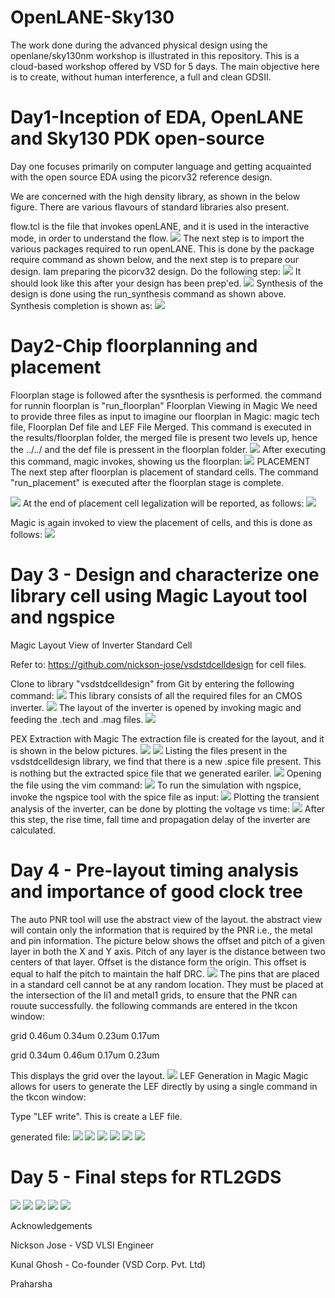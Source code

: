 # OpenLANE-Sky130
The work done during the advanced physical design using the openlane/sky130nm workshop is illustrated in this repository. This is a cloud-based workshop offered by VSD for 5 days. The main objective here is to create, without human interference, a full and clean GDSII.

# Day1-Inception of EDA, OpenLANE and Sky130 PDK open-source
Day one focuses primarily on computer language and getting acquainted with the open source EDA using the picorv32 reference design.

We are concerned with the high density library, as shown in the below figure. There are various flavours of standard libraries also present.


flow.tcl is the file that invokes openLANE, and it is used in the interactive mode, in order to understand the flow.
![](images/2/flow.png)
The next step is to import the various packages required to run openLANE. This is done by the package require command as shown below, and the next step is to prepare our design. Iam preparing the picorv32 design. Do the following step:
![](images/2/prep.png)
It should look like this after your design has been prep'ed.
![](images/2/syn.png)
Synthesis of the design is done using the run_synthesis command as shown above.
Synthesis completion is shown as:
![](images/2/syn_com.png)

# Day2-Chip floorplanning and placement

Floorplan stage is followed after the sysnthesis is performed. the command for runnin floorplan is "run_floorplan"
Floorplan Viewing in Magic
We need to provide three files as input to imagine our floorplan in Magic:
magic tech file, Floorplan Def file and LEF File Merged.
This command is executed in the results/floorplan folder, the merged file is present two levels up, hence the ../../ and the def file is pressent in the floorplan folder.
![](images/2/floorplan_view.png)
After executing this command, magic invokes, showing us the floorplan:
![](images/2/floor_mag.png)
PLACEMENT
The next step after floorplan is placement of standard cells. The command "run_placement" is executed after the floorplan stage is complete.

![](images/2/placement.png)
At the end of placement cell legalization will be reported, as follows:
![](images/2/PASS_pcment.png)

Magic is again invoked to view the placement of cells, and this is done as follows:
![](images/2/place_view.png)

# Day 3 - Design and characterize one library cell using Magic Layout tool and ngspice
Magic Layout View of Inverter Standard Cell

Refer to: https://github.com/nickson-jose/vsdstdcelldesign for cell files.

Clone to library "vsdstdcelldesign" from Git by entering the following command:
![](images/3/1.png)
This library consists of all the required files for an CMOS inverter.
![](images/3/2.png)
The layout of the inverter is opened by invoking magic and feeding the .tech and .mag files.
![](images/3/3.png)

PEX Extraction with Magic
The extraction file is created for the layout, and it is shown in the below pictures.
![](images/3/4.png)
![](images/3/5.png)
Listing the files present in the vsdstdcelldesign library, we find that there is a new .spice file present. This is nothing but the extracted spice file that we generated eariler.
![](images/3/6.png)
Opening the file using the vim command:
![](images/3/7.png)
To run the simulation with ngspice, invoke the ngspice tool with the spice file as input:
![](images/3/8.png)
Plotting the transient analysis of the inverter, can be done by plotting the voltage vs time:
![](images/3/9.png)
After this step, the rise time, fall time and propagation delay of the inverter are calculated.


# Day 4 - Pre-layout timing analysis and importance of good clock tree
The auto PNR tool will use the abstract view of the layout. the abstract view will contain only the information that is required by the PNR i.e., the metal and pin information.
The picture below shows the offset and pitch of a given layer in both the X and Y axis. Pitch of any layer is the distance between two centers of that layer. Offset is the distance form the origin. This offset is equal to half the pitch to maintain the half DRC.
![](images/3/10.png)
The pins that are placed in a standard cell cannot be at any random location. They must be placed at the intersection of the li1 and metal1 grids, to ensure that the PNR can rouute successfully.
the following commands are entered in the tkcon window:

grid 0.46um 0.34um 0.23um 0.17um

grid 0.34um 0.46um 0.17um 0.23um

This displays the grid over the layout.
![](images/3/11.png)
LEF Generation in Magic
Magic allows for users to generate the LEF directly by using a single command in the tkcon window:

Type "LEF write". This is create a LEF file.

generated file:
![](images/3/12.png)
![](images/3/13.png)
![](images/4/1.png)
![](images/4/2.png)
![](images/4/3.png)
![](images/4/OR.png)


# Day 5 - Final steps for RTL2GDS

![](images/5/1.png)
![](images/5/2.png)
![](images/5/3.png)
![](images/5/4.png)
![](images/5/6.png)


Acknowledgements

Nickson Jose - VSD VLSI Engineer

Kunal Ghosh - Co-founder (VSD Corp. Pvt. Ltd)

Praharsha
